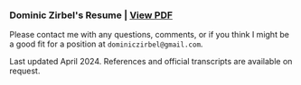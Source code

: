 ### Dominic Zirbel's Resume | [View PDF](http://dzirbel.github.io/resume/v2/resume.pdf)

Please contact me with any questions, comments, or if you think I might be a good fit for a position at `dominiczirbel@gmail.com`.

Last updated April 2024. References and official transcripts are available on request.

